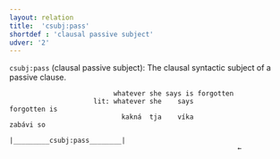 ```yaml
---
layout: relation
title:  'csubj:pass'
shortdef : 'clausal passive subject'
udver: '2'
---
```


`csubj:pass` (clausal passive subject): The clausal syntactic subject of a passive clause.

~~~ sdparse
                          whatever she says is forgotten
                     lit: whatever she    says                  forgotten is
                            kakná  tja    víka                     zabávi so 
                                          |_________csubj:pass________|
                                                         ←
~~~
